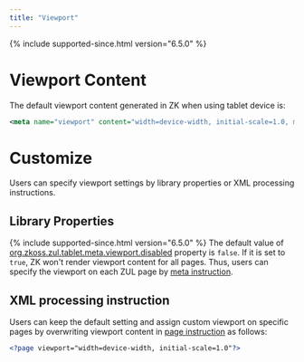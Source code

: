 ```yaml
---
title: "Viewport"
---
```




{% include supported-since.html version="6.5.0" %}

# Viewport Content

The default viewport content generated in ZK when using tablet device
is:

```xml
<meta name="viewport" content="width=device-width, initial-scale=1.0, maximum-scale=1.0, user-scalable=no" />
```

# Customize

Users can specify viewport settings by library properties or XML
processing instructions.

## Library Properties

{% include supported-since.html version="6.5.0" %} The default value of
[org.zkoss.zul.tablet.meta.viewport.disabled]({{site.baseurl}}/zk_config_ref/org_zkoss_zul_tablet_meta_viewport_disabled)
property is `false`. If it is set to `true`, ZK won't render viewport
content for all pages. Thus, users can specify the viewport on each ZUL
page by [meta instruction](/zuml_ref/meta).

## XML processing instruction

Users can keep the default setting and assign custom viewport on
specific pages by overwriting viewport content in [page instruction](/zuml_ref/page)
as follows:

```xml
<?page viewport="width=device-width, initial-scale=1.0"?>
```


